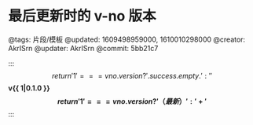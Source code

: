 # 最后更新时的 v-no 版本

@tags: 片段/模板
@updated: 1609498959000, 1610010298000
@creator: AkrISrn
@updater: AkrISrn
@commit: 5bb21c7

:::$$ return '{{ 1 }}' === vno.version ? ' .success.empty .' : '' $$
**v{{ 1|0.1.0 }}$$ return '{{ 1 }}' === vno.version ? '（最新）' : ' +' $$**
:::
